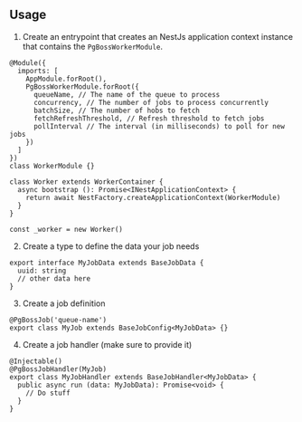 ## Usage

1. Create an entrypoint that creates an NestJs application context instance that contains the `PgBossWorkerModule`.

```
@Module({
  imports: [
    AppModule.forRoot(),
    PgBossWorkerModule.forRoot({
      queueName, // The name of the queue to process
      concurrency, // The number of jobs to process concurrently
      batchSize, // The number of hobs to fetch
      fetchRefreshThreshold, // Refresh threshold to fetch jobs
      pollInterval // The interval (in milliseconds) to poll for new jobs
    })
  ]
})
class WorkerModule {}

class Worker extends WorkerContainer {
  async bootstrap (): Promise<INestApplicationContext> {
    return await NestFactory.createApplicationContext(WorkerModule)
  }
}

const _worker = new Worker()
```

2. Create a type to define the data your job needs

```
export interface MyJobData extends BaseJobData {
  uuid: string
  // other data here
}
```

3. Create a job definition

```
@PgBossJob('queue-name')
export class MyJob extends BaseJobConfig<MyJobData> {}
```

4. Create a job handler (make sure to provide it)

```
@Injectable()
@PgBossJobHandler(MyJob)
export class MyJobHandler extends BaseJobHandler<MyJobData> {
  public async run (data: MyJobData): Promise<void> {
    // Do stuff
  }
}
```
